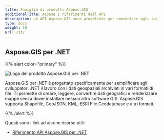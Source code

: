 ```yaml
---
title: Famiglia di prodotti Aspose.GIS
additionalTitle: Aspose i riferimenti dell'API
description: Le API Aspose.GIS sono progettate per consentire agli sviluppatori di lavorare facilmente con i dati geospaziali archiviati in vari formati di file. Ti permette di creare, leggere, convertire dati geografici e renderizzare mappe senza dover installare nessun altro software GIS.
type: docs
weight: 10
url: /it/
---
```


## Aspose.GIS per .NET

{{% alert color="primary" %}} 

![Logo del prodotto Aspose.GIS per .NET](../home_1.png)

Aspose.GIS per .NET è progettato specificamente per semplificare agli sviluppatori .NET il lavoro con i dati geospaziali archiviati in vari formati di file. Ti permette di creare, leggere, convertire dati geografici e renderizzare mappe senza dover installare nessun altro software GIS. Aspose.GIS supporta Shapefile, GeoJSON, KML, ESRI File Geodatabase e altri formati.

{{% /alert %}} 

Questi sono i link ad alcune risorse utili:
- [Riferimento API Aspose.GIS per .NET](/gis/it/net/)